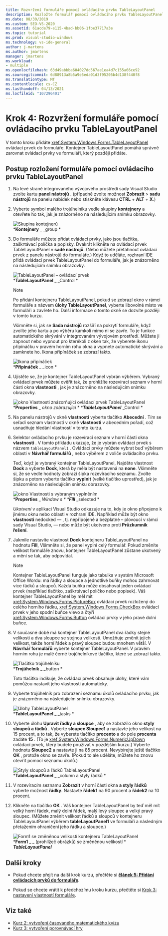 ```yaml
---
title: Rozvržení formuláře pomocí ovládacího prvku TableLayoutPanel
description: Rozložte formulář pomocí ovládacího prvku TableLayoutPanel v kurzu Vytvoření prohlížeče obrázků.
ms.date: 08/30/2019
ms.custom: SEO-VS-2020
ms.assetid: 61acde79-e115-4bad-bb06-1fbe37717a3e
ms.topic: tutorial
ms.prod: visual-studio-windows
ms.technology: vs-ide-general
author: j-martens
ms.author: jmartens
manager: jmartens
ms.workload:
- multiple
ms.openlocfilehash: 63d49abbba604027dd567ae1ea4d7c155a66ce92
ms.sourcegitcommit: 6d88913a8b5a9e5eda01d3f95205b4d138f440f8
ms.translationtype: MT
ms.contentlocale: cs-CZ
ms.lasthandoff: 04/13/2021
ms.locfileid: "107296401"
---
```

# <a name="step-4-lay-out-your-form-with-a-tablelayoutpanel-control"></a>Krok 4: Rozvržení formuláře pomocí ovládacího prvku TableLayoutPanel

V tomto kroku přidáte <xref:System.Windows.Forms.TableLayoutPanel> ovládací prvek do formuláře. Kontejner TableLayoutPanel pomáhá správně zarovnat ovládací prvky ve formuláři, který později přidáte.

## <a name="how-to-lay-out-your-form-with-a-tablelayoutpanel-control"></a>Postup rozložení formuláře pomocí ovládacího prvku TableLayoutPanel

1. Na levé straně integrovaného vývojového prostředí sady Visual Studio zvolte kartu **panel nástrojů** . (případně zvolte možnost **Zobrazit**  >  **sadu nástrojů** na panelu nabídek nebo stiskněte klávesu **CTRL** + **ALT** + **X**.)

1. Vyberte symbol malého trojúhelníku vedle skupiny **kontejnery** a otevřete ho tak, jak je znázorněno na následujícím snímku obrazovky.

     ![Skupina kontejnerů](../ide/media/express_toolbox.png)<br>
***Kontejnery** _ _group *

1. Do formuláře můžete přidat ovládací prvky, jako jsou tlačítka, zaškrtávací políčka a popisky. Dvakrát klikněte na ovládací prvek TableLayoutPanel v **sadě nástrojů**. (Nebo můžete přetáhnout ovládací prvek z panelu nástrojů do formuláře.) Když to uděláte, rozhraní IDE přidá ovládací prvek TableLayoutPanel do formuláře, jak je znázorněno na následujícím snímku obrazovky.

     ![TableLayoutPanel – ovládací prvek](../ide/media/express_formtablelayout.png)<br>
***TableLayoutPanel** _ _Control *

    > [!NOTE]
    > Po přidání kontejneru TableLayoutPanel, pokud se zobrazí okno v rámci formuláře s názvem **úlohy TableLayoutPanel**, vyberte libovolné místo ve formuláři a zavřete ho. Další informace o tomto okně se dozvíte později v tomto kurzu.

     Všimněte si, jak se **Sada nástrojů** rozšíří na pokrytí formuláře, když zvolíte jeho kartu a po výběru kamkoli mimo ni se zavře. To je funkce automatického skrývání v integrovaném vývojovém prostředí. Můžete ji zapnout nebo vypnout pro kterékoli z oken tak, že vyberete ikonu připínáčku v pravém horním rohu okna a vypnete automatické skrývání a zamknete ho. Ikona připínáček se zobrazí takto.

     ![Ikona připínáček](../ide/media/express_pushpintoolbox.png)<br>
***Připínáček** _ _icon *

1. Ujistěte se, že je kontejner TableLayoutPanel vybrán výběrem. Vybraný ovládací prvek můžete ověřit tak, že prohlížíte rozevírací seznam v horní části okna **vlastnosti** , jak je znázorněno na následujícím snímku obrazovky.

     ![okno Vlastnosti znázorňující ovládací prvek TableLayoutPanel](../ide/media/express_controlspropwin.png)<br>
***Properties** _ _okno zobrazující * ***TableLayoutPanel**_ _Control *

1. Na panelu nástrojů v okně **vlastnosti** vyberte tlačítko **Abecední** . Tím se seřadí seznam vlastností v okně **vlastnosti** v abecedním pořadí, což usnadňuje hledání vlastností v tomto kurzu.

1. Selektor ovládacího prvku je rozevírací seznam v horní části okna **vlastnosti** . V tomto příkladu ukazuje, že je vybrán ovládací prvek s názvem `tableLayoutPanel1` . Ovládací prvky můžete vybrat buď výběrem oblasti v **Návrhář formulářů** , nebo výběrem z voliče ovládacího prvku.

   Teď, když je vybraný kontejner TableLayoutPanel, Najděte vlastnost **Dock** a vyberte **Dock**, která by měla být nastavená na **none**. Všimněte si, že se vedle hodnoty zobrazí šipka rozevíracího seznamu. Zvolte šipku a potom vyberte tlačítko **vyplnit** (velké tlačítko uprostřed), jak je znázorněno na následujícím snímku obrazovky.

     ![okno Vlastnosti s vybraným vyplněním](../ide/media/express_docktable.png)<br>
***Properties** _ _Window s * ***Fill**_ _selected *

     *Ukotvení* v aplikaci Visual Studio odkazuje na to, kdy je okno připojeno k jinému oknu nebo oblasti v rozhraní IDE. Například může být okno **vlastnosti** nedocked &mdash; , tj. nepřipojené a bezplatné – plovoucí v rámci sady Visual Studio, &mdash; nebo může být ukotveno proti **Průzkumník řešení**.

1. Jakmile nastavíte vlastnost **Dock** kontejneru TableLayoutPanel na hodnotu **Fill**, Všimněte si, že panel vyplní celý formulář. Pokud změníte velikost formuláře znovu, kontejner TableLayoutPanel zůstane ukotvený a mění se tak, aby odpovídal.

    > [!NOTE]
    > Kontejner TableLayoutPanel funguje jako tabulka v systém Microsoft Office Wordu: má řádky a sloupce a jednotlivé buňky mohou zahrnovat více řádků a sloupců. Každá buňka může obsahovat jeden ovládací prvek (například tlačítko, zaškrtávací políčko nebo popisek). Váš kontejner TableLayoutPanel by měl mít <xref:System.Windows.Forms.PictureBox> ovládací prvek rozložený do celého horního řádku, <xref:System.Windows.Forms.CheckBox> ovládací prvek v jeho spodní buňce vlevo a čtyři <xref:System.Windows.Forms.Button> ovládací prvky v jeho pravé dolní buňce.

1. V současné době má kontejner TableLayoutPanel dva řádky stejné velikosti a dva sloupce se stejnou velikostí. Umožňuje změnit jejich velikost, takže horní řádek a pravý sloupec budou mnohem větší. V **Návrhář formulářů** vyberte kontejner TableLayoutPanel. V pravém horním rohu je malé černé trojúhelníkové tlačítko, které se zobrazí takto.

     ![Tlačítko trojúhelníku](../ide/media/express_iconblacktriangle.gif)<br>
***Trojúhelník** _ _button *

     Toto tlačítko indikuje, že ovládací prvek obsahuje úlohy, které vám pomůžou nastavit jeho vlastnosti automaticky.

1. Vyberte trojúhelník pro zobrazení seznamu úkolů ovládacího prvku, jak je znázorněno na následujícím snímku obrazovky.

     ![Úlohy TableLayoutPanel](../ide/media/express_tablepanel.png)<br>
***TableLayoutPanel** _ _tasks *

1. Vyberte úlohu **Upravit řádky a sloupce** , aby se zobrazilo okno **styly sloupců a řádků** . Vyberte **sloupec Sloupec1** a nastavte jeho velikost na 15 procent, a to tak, že vyberete tlačítko **procento** a do pole **procenta** zadáte **15** . (To je <xref:System.Windows.Forms.NumericUpDown> ovládací prvek, který budete používat v pozdějším kurzu.) Vyberte hodnotu **Sloupec2** a nastavte ji na 85 procent. Nevybírejte ještě tlačítko **OK** , protože okno se zavře. (Pokud to ale uděláte, můžete ho znovu otevřít pomocí seznamu úkolů.)

     ![Styly sloupců a řádků TableLayoutPanel](../ide/media/vs_tablelayoutpanel_setup.png)<br>
***TableLayoutPanel** _ _column a styly řádků *

1. V rozevíracím seznamu **Zobrazit** v horní části okna **a styly řádků** vyberte možnost **řádky**. Nastavte **řádek1** na 90 procent a **řádek2** na 10 procent.

1. Klikněte na tlačítko **OK** . Váš kontejner TableLayoutPanel by teď měl mít velký horní řádek, malý dolní řádek, malý levý sloupec a velký pravý sloupec. (Můžete změnit velikost řádků a sloupců v kontejneru TableLayoutPanel výběrem **tableLayoutPanel1** ve formuláři a následným přetažením ohraničení jeho řádku a sloupce.)

     ![Form1 se změněnou velikostí kontejneru TableLayoutPanel](../ide/media/vs_formafterlayoutpanel.png)<br>
***Form1** _ _ (prohlížeč obrázků) se změněnou velikostí * ***TableLayoutPanel***

## <a name="next-steps"></a>Další kroky

* Pokud chcete přejít na další krok kurzu, přečtěte si **[článek 5: Přidání ovládacích prvků do formuláře](../ide/step-5-add-controls-to-your-form.md)**.

* Pokud se chcete vrátit k předchozímu kroku kurzu, přečtěte si [Krok 3: nastavení vlastností formuláře](../ide/step-3-set-your-form-properties.md).

## <a name="see-also"></a>Viz také

* [Kurz 2: vytvoření časovaného matematického kvízu](tutorial-2-create-a-timed-math-quiz.md)
* [Kurz 3: vytvoření porovnávací hry](tutorial-3-create-a-matching-game.md)
